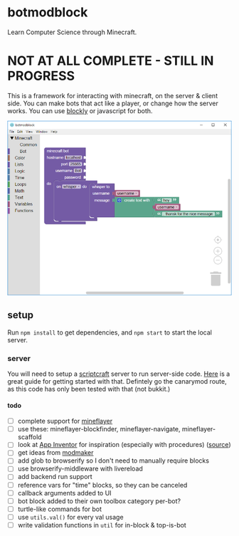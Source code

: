 # botmodblock

Learn Computer Science through Minecraft.

# NOT AT ALL COMPLETE - STILL IN PROGRESS

This is a framework for interacting with minecraft, on the server & client side.  You can make bots that act like a player, or change how the server works. You can use [blockly](https://developers.google.com/blockly/) or javascript for both.

![screenshot](screenshot.png)

## setup

Run `npm install` to get dependencies, and `npm start` to start the local server.

### server

You will need to setup a [scriptcraft](http://scriptcraftjs.org/) server to run server-side code. [Here](https://github.com/walterhiggins/ScriptCraft/blob/master/README.md) is a great guide for getting started with that. Defintely go the canarymod route, as this code has only been tested with that (not bukkit.)

#### todo

-  [ ] complete support for [mineflayer](https://github.com/PrismarineJS/mineflayer)
-  [ ] use these: mineflayer-blockfinder, mineflayer-navigate, mineflayer-scaffold
-  [ ] look at [App Inventor](http://ai2.appinventor.mit.edu/) for inspiration (especially with procedures) ([source](https://github.com/mit-cml/appinventor-sources))
-  [ ] get ideas from [modmaker](http://inspiredtoeducate.net/modmaker/)
-  [ ] add glob to browserify so I don't need to manually require blocks
-  [ ] use browserify-middleware with livereload
-  [ ] add backend run support
-  [ ] reference vars for "time" blocks, so they can be canceled
-  [ ] callback arguments added to UI
-  [ ] bot block added to their own toolbox category per-bot?
-  [ ] turtle-like commands for bot
-  [ ] use `utils.val()` for every val usage
-  [ ] write validation functions in `util` for in-block & top-is-bot
